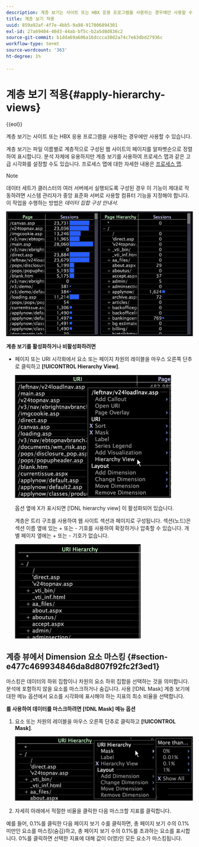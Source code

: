 ```yaml
---
description: 계층 보기는 사이트 또는 HBX 응용 프로그램을 사용하는 경우에만 사용할 수 있습니다.
title: 계층 보기 적용
uuid: 859a92af-4f7e-4bb5-9a98-917006894301
exl-id: 27a69404-40d3-44ab-bf5c-b2a5d8d836c2
source-git-commit: b1dda69a606a16dccca30d2a74c7e63dbd27936c
workflow-type: tm+mt
source-wordcount: '363'
ht-degree: 1%

---
```


# 계층 보기 적용{#apply-hierarchy-views}

{{eol}}

계층 보기는 사이트 또는 HBX 응용 프로그램을 사용하는 경우에만 사용할 수 있습니다.

계층 보기는 파일 이름별로 계층적으로 구성된 웹 사이트의 페이지를 알파벳순으로 정렬하여 표시합니다. 분석 자체에 유용하지만 계층 보기를 사용하여 프로세스 맵과 같은 고급 시각화를 설정할 수도 있습니다. 프로세스 맵에 대한 자세한 내용은 [프로세스 맵](../../../../home/c-get-started/c-analysis-vis/c-proc-maps/c-proc-maps.md#concept-880aee224404429785b733a4e80d275e).

>[!NOTE]
>
>데이터 세트가 클러스터의 여러 서버에서 실행되도록 구성된 경우 이 기능이 제대로 작동하려면 시스템 관리자가 중앙 표준화 서버로 사용할 컴퓨터 기능을 지정해야 합니다. 이 작업을 수행하는 방법은 *데이터 집합 구성 안내서*.

![](assets/vis_Table_CompareHierarchy.png)

**계층 보기를 활성화하거나 비활성화하려면**

* 페이지 또는 URI 시각화에서 요소 또는 페이지 차원의 레이블을 마우스 오른쪽 단추로 클릭하고 **[!UICONTROL Hierarchy View]**.

   ![](assets/mnu_Table_HierarchyView.png)

   옵션 옆에 X가 표시되면 [!DNL hierarchy view] 이 활성화되어 있습니다.

   계층은 트리 구조를 사용하여 웹 사이트 섹션과 페이지로 구성됩니다. 섹션(노드)은 섹션 이름 옆에 있는 + 또는 - 기호를 사용하여 확장하거나 압축할 수 있습니다. 개별 페이지 옆에는 + 또는 - 기호가 없습니다.

   ![](assets/vis_Table_HierarchyView_Expanded.png)

## 계층 뷰에서 Dimension 요소 마스킹 {#section-e477c469934846da8d807f92fc2f3ed1}

마스킹은 데이터의 하위 집합이나 차원의 요소 하위 집합을 선택하는 것을 의미합니다. 분석에 포함하지 않을 요소를 마스크하거나 숨깁니다. 사용 [!DNL Mask] 계층 보기에 대한 메뉴 옵션에서 요소를 시각화에 표시해야 하는 지표의 최소 비율을 선택합니다.

**를 사용하여 데이터를 마스크하려면 [!DNL Mask] 메뉴 옵션**

1. 요소 또는 차원의 레이블을 마우스 오른쪽 단추로 클릭하고 **[!UICONTROL Mask]**.

   ![](assets/mnu_Table_HierarchyView_Masking.png)

1. 자세히 아래에서 적절한 비율을 클릭한 다음 마스크할 지표를 클릭합니다.

예를 들어, 0.1%를 클릭한 다음 페이지 보기 수를 클릭하면, 총 페이지 보기 수의 0.1% 미만인 요소를 마스킹(숨김)하고, 총 페이지 보기 수의 0.1%를 초과하는 요소를 표시합니다. 0%를 클릭하면 선택한 지표에 대해 값이 0(영)인 모든 요소가 마스킹됩니다.
